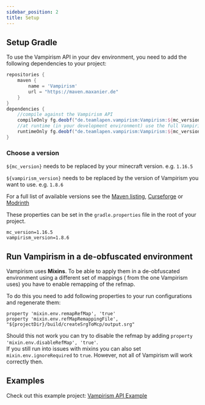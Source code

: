 ```yaml
---
sidebar_position: 2
title: Setup
---
```


## Setup Gradle
To use the Vampirism API in your dev environment, you need to add the following dependencies to your project:

```gradle
repositories {
    maven {
        name = 'Vampirism'
        url = "https://maven.maxanier.de"
    }
}
dependencies {
    //compile against the Vampirism API
    compileOnly fg.deobf("de.teamlapen.vampirism:Vampirism:${mc_version}-${vampirism_version}:api")
    //at runtime (in your development environment) use the full Vampirism jar
    runtimeOnly fg.deobf("de.teamlapen.vampirism:Vampirism:${mc_version}-${vampirism_version}")
}
```

### Choose a version

`${mc_version}` needs to be replaced by your minecraft version. e.g. `1.16.5`

`${vampirism_version}` needs to be replaced by the version of Vampirism you want to use. e.g. `1.8.6`

For a full list of available versions see the [Maven listing](https://maven.maxanier.de/releases/de/teamlapen/vampirism/Vampirism), [Curseforge](https://www.curseforge.com/minecraft/mc-mods/vampirism-become-a-vampire/files) or [Modrinth](https://modrinth.com/mod/vampirism/versions)

These properties can be set in the `gradle.properties` file in the root of your project.
```
mc_version=1.16.5
vampirism_version=1.8.6
```

## Run Vampirism in a de-obfuscated environment

Vampirism uses **Mixins**. To be able to apply them in a de-obfuscated environment using a different set of mappings ( from the one Vampirism uses) you have to enable remapping of the refmap.  

To do this you need to add following properties to your run configurations and regenerate them:

```
property 'mixin.env.remapRefMap', 'true'
property 'mixin.env.refMapRemappingFile', "${projectDir}/build/createSrgToMcp/output.srg"
```

Should this not work you can try to disable the refmap by adding `property 'mixin.env.disableRefMap', 'true'`.  
If you still run into issues with mixins you can also set `mixin.env.ignoreRequired` to `true`. However, not all of Vampirism will work correctly then.

## Examples

Check out this example project: [Vampirism API Example](https://github.com/TeamLapen/VampirismAPIExample)